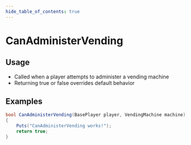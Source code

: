 ```yaml
---
hide_table_of_contents: true
---
```


# CanAdministerVending

## Usage

* Called when a player attempts to administer a vending machine
* Returning true or false overrides default behavior

## Examples

```csharp title=""
bool CanAdministerVending(BasePlayer player, VendingMachine machine)
{
    Puts("CanAdministerVending works!");
    return true;
}
```
